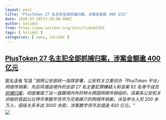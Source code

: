 ```yaml
---
layout: post
title: "PlusToken 27 名主犯全部抓捕归案，涉案金额逾 400 亿元"
date: 2020-07-30T13:36:00.000Z
author: Solidot
from: https://www.solidot.org/story?sid=65101
tags: [ Solidot ]
categories: [ news, Solidot ]
---
```

<!--1596116160000-->
[PlusToken 27 名主犯全部抓捕归案，涉案金额逾 400 亿元](https://www.solidot.org/story?sid=65101)
------

<div>
匿名读者 写道<i> "按照公安部统一指挥部署，公安机关立案侦办「PlusToken 平台」网络传销案，先后将潜逃境外的全部 27 名主要犯罪嫌疑人和该案 82 名骨干成员<a href="https://www.chainnews.com/news/162195376024.htm" target="_blank">抓捕归案</a>，彻底摧毁了这一盘踞境内外的特大跨国网络传销组织。该案系公安机关侦破的首起以比特币等数字货币为交易媒介的网络传销案，涉及参与人员 200 余万人，层级关系多达 3000 余层，涉案数字货币总值逾 400 亿元。"</i>                      <img src="https://img.solidot.org//0/446/liiLIZF8Uh6yM.jpg" style="display:block;margin:5px 0" referrerpolicy="no-referrer">
</div>
